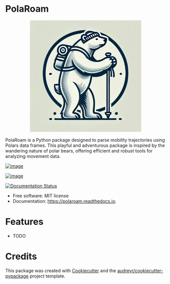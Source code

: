 # PolaRoam

<div align="center">
  <img src="static/PolaRoam-logo.png" alt="PolaRoam" height="350px">
</div>

PolaRoam is a Python package designed to parse mobility trajectories using Polars data frames. This playful and adventurous package is inspired by the wandering nature of polar bears, offering efficient and robust tools for analyzing movement data.


[![image](https://img.shields.io/pypi/v/polaroam.svg)](https://pypi.python.org/pypi/polaroam)

[![image](https://img.shields.io/travis/ollin18/polaroam.svg)](https://travis-ci.com/ollin18/polaroam)

[![Documentation Status](https://readthedocs.org/projects/polaroam/badge/?version=latest)](https://polaroam.readthedocs.io/en/latest/?version=latest)

-   Free software: MIT license
-   Documentation: <https://polaroam.readthedocs.io>.

Features
========

-   TODO

Credits
=======

This package was created with
[Cookiecutter](https://github.com/audreyr/cookiecutter) and the
[audreyr/cookiecutter-pypackage](https://github.com/audreyr/cookiecutter-pypackage)
project template.
